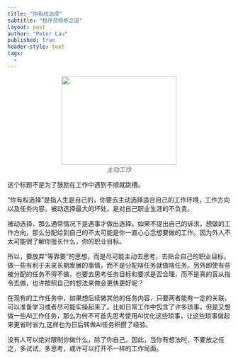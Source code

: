 ```yaml
---
title: "你有权选择"
subtitle: "程序员修炼之道"
layout: post
author: "Peter Lau"
published: true
header-style: text
tags:
  - 
---
```


<figure style="text-align: center">
    <img class="Steve Jobs and Steve Wozniak" src="/img/active_working" width="260" height="200">
    <figcaption style="font-style: italic; color: #666;">主动工作</figcaption>
</figure>


这个标题不是为了鼓励在工作中遇到不顺就跳槽。

“你有权选择”是指人生是自己的，你要去主动选择适合自己的工作环境，工作方向以及任务内容。被动选择最大的坏处，是对自己职业生涯的不负责。

被动选择，那么通常情况下是遇事才做出选择。如果不提出自己的诉求，想做的工作方向，那么分配给到自己的不太可能是你一直心心念想要做的工作。因为外人不太可能很了解你擅长什么，你的职业目标。

所以，要放弃“等靠要”的思想，而是尽可能主动去思考，去贴合自己的职业目标，做一些有利于未来长期发展的事情，而不是分配啥任务就做啥任务。另外即使有些被分配的任务不得不做，也要去思考任务目标和要求是否合理，而不是真的盲从指令去做，也许按照自己的想法来做会更快更好呢？

在现有的工作任务中，如果想后续做其他的任务内容，只要两者能有一定的关联，可以准备学习或者尽可能实操起来了。比如日常工作中包含了许多琐事，但是又想做一些AI工作任务，那么为何不可首先思考使用AI优化这些琐事，让这些琐事做起来更省时省力,这样也为日后转做AI任务积攒了经验。

没有人可以绝对限制你做什么，除了你自己。因此，当你有想法时，不要放之任之，多试试，多思考，或许可以打开不一样的工作局面。